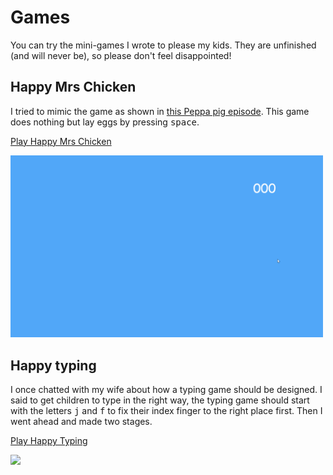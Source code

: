 # Games

You can try the mini-games I wrote to please my kids. They are unfinished (and will never be), so please don't feel disappointed!

## Happy Mrs Chicken

I tried to mimic the game as shown in [this Peppa pig episode](https://youtu.be/nOnXoVcFtGg?t=213). This game does nothing but lay eggs by pressing <kbd>space</kbd>.

[Play Happy Mrs Chicken](https://louiskhchan.github.io/games/happymrschicken/)

<a href='https://louiskhchan.github.io/games/happymrschicken/'><img src='mrschicken.gif' width='500' /></a>

## Happy typing

I once chatted with my wife about how a typing game should be designed. I said to get children to type in the right way, the typing game should start with the letters <kbd>j</kbd> and <kbd>f</kbd> to fix their index finger to the right place first. Then I went ahead and made two stages. 

[Play Happy Typing](https://louiskhchan.github.io/games/typing/)

<a href='https://louiskhchan.github.io/games/typing/'><img src='typing.gif' width='500' /></a>


